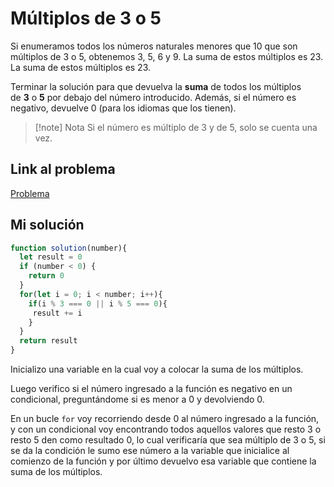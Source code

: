# Múltiplos de 3 o 5

Si enumeramos todos los números naturales menores que 10 que son múltiplos de 3 o 5, obtenemos 3, 5, 6 y 9. La suma de estos múltiplos es 23. La suma de estos múltiplos es 23.

Terminar la solución para que devuelva la **suma** de todos los múltiplos de **3** o **5** por debajo del número introducido. Además, si el número es negativo, devuelve 0 (para los idiomas que los tienen).

> [!note] Nota
> Si el número es múltiplo de 3 y de 5, solo se cuenta una vez.

## Link al problema

[Problema](https://www.codewars.com/kata/514b92a657cdc65150000006/train/javascript)

## Mi solución

```js
function solution(number){
  let result = 0
  if (number < 0) {
    return 0
  }
  for(let i = 0; i < number; i++){
    if(i % 3 === 0 || i % 5 === 0){
     result += i
    }
  }
  return result
}
```

Inicializo una variable en la cual voy a colocar la suma de los múltiplos.

Luego verifico si el número ingresado a la función es negativo en un condicional, preguntándome si es menor a 0 y devolviendo 0.

En un bucle `for` voy recorriendo desde 0 al número ingresado a la función, y con un condicional voy encontrando todos aquellos valores que resto 3 o resto 5 den como resultado 0, lo cual verificaría que sea múltiplo de 3 o 5, si se da la condición le sumo ese número a la variable que inicialice al comienzo de la función y por último devuelvo esa variable que contiene la suma de los múltiplos.